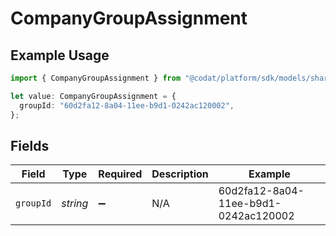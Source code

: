 # CompanyGroupAssignment

## Example Usage

```typescript
import { CompanyGroupAssignment } from "@codat/platform/sdk/models/shared";

let value: CompanyGroupAssignment = {
  groupId: "60d2fa12-8a04-11ee-b9d1-0242ac120002",
};
```

## Fields

| Field                                | Type                                 | Required                             | Description                          | Example                              |
| ------------------------------------ | ------------------------------------ | ------------------------------------ | ------------------------------------ | ------------------------------------ |
| `groupId`                            | *string*                             | :heavy_minus_sign:                   | N/A                                  | 60d2fa12-8a04-11ee-b9d1-0242ac120002 |